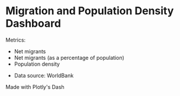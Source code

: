 # Migration and Population Density Dashboard

Metrics: 
- Net migrants
- Net migrants (as a percentage of population)
- Population density

* Data source: WorldBank


Made with Plotly's Dash
